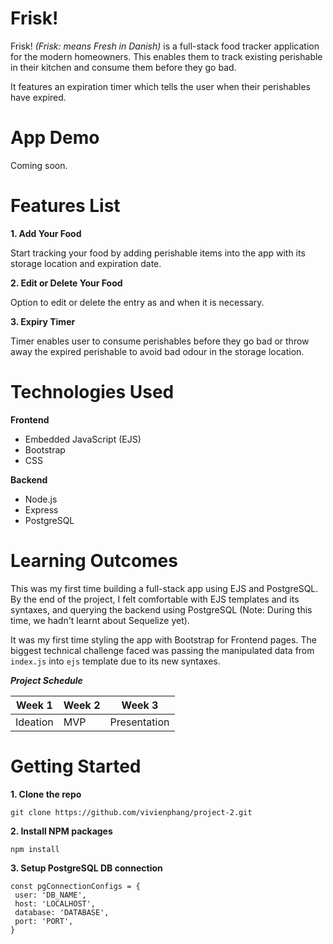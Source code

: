 # Frisk! 

Frisk! *(Frisk: means Fresh in Danish)* is a full-stack food tracker application for the modern homeowners. This enables them to track existing perishable in their kitchen and consume them before they go bad.

It features an expiration timer which tells the user when their perishables have expired.

# App Demo

Coming soon.

# Features List

**1. Add Your Food**

  Start tracking your food by adding perishable items into the app with its storage location and expiration date.

**2. Edit or Delete Your Food**

  Option to edit or delete the entry as and when it is necessary.

**3. Expiry Timer**

  Timer enables user to consume perishables before they go bad or throw away the expired perishable to avoid bad odour in the storage location. 

# Technologies Used

**Frontend**

<ul>
<li>Embedded JavaScript (EJS)</li>
<li>Bootstrap</li>
<li>CSS</li>

</ul>


**Backend**

<ul>
<li>Node.js</li>
<li>Express</li>
<li>PostgreSQL</li>
</ul>


# Learning Outcomes

This was my first time building a full-stack app using EJS and PostgreSQL. By the end of the project, I felt comfortable with EJS templates and its syntaxes, and querying the backend using PostgreSQL (Note: During this time, we hadn't learnt about Sequelize yet).

It was my first time styling the app with Bootstrap for Frontend pages. The biggest technical challenge faced was passing the manipulated data from  `index.js` into `ejs` template due to its new syntaxes.

**_Project Schedule_**

| Week 1   | Week 2  | Week 3       |
| -------- | ------- | ----------   |
| Ideation | MVP     | Presentation |

# Getting Started

**1. Clone the repo**

  `git clone https://github.com/vivienphang/project-2.git`

**2. Install NPM packages**

  `npm install`

**3. Setup PostgreSQL DB connection**

  ```
  const pgConnectionConfigs = {
   user: 'DB_NAME',
   host: 'LOCALHOST',
   database: 'DATABASE',
   port: 'PORT',
  }
  ```


